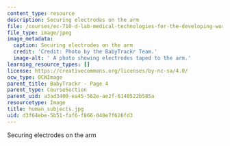 ```yaml
---
content_type: resource
description: Securing electrodes on the arm
file: /courses/ec-710-d-lab-medical-technologies-for-the-developing-world-spring-2010/d3f64ebe5b51faf6f866040e7f626fd3_human_subjects.jpg
file_type: image/jpeg
image_metadata:
  caption: Securing electrodes on the arm
  credit: 'Credit: Photo by the BabyTrackr Team.'
  image-alt: ' A photo showing electrodes taped to the arm.'
learning_resource_types: []
license: https://creativecommons.org/licenses/by-nc-sa/4.0/
ocw_type: OCWImage
parent_title: BabyTrackr - Page 4
parent_type: CourseSection
parent_uid: a3ad3400-ea45-562e-ae2f-6140522b585a
resourcetype: Image
title: human_subjects.jpg
uid: d3f64ebe-5b51-faf6-f866-040e7f626fd3
---
```

Securing electrodes on the arm